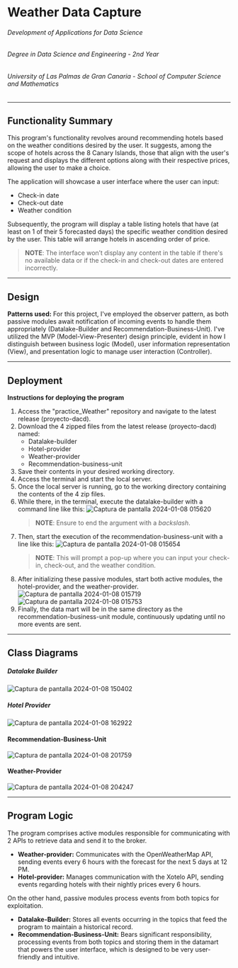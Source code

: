 # Weather Data Capture

###### Development of Applications for Data Science
###### Degree in Data Science and Engineering - 2nd Year
###### University of Las Palmas de Gran Canaria - School of Computer Science and Mathematics

---

## Functionality Summary

This program's functionality revolves around recommending hotels based on the weather conditions desired by the user. It suggests, among the scope of hotels across the 8 Canary Islands, those that align with the user's request and displays the different options along with their respective prices, allowing the user to make a choice.

The application will showcase a user interface where the user can input:
- Check-in date
- Check-out date
- Weather condition

Subsequently, the program will display a table listing hotels that have (at least on 1 of their 5 forecasted days) the specific weather condition desired by the user. This table will arrange hotels in ascending order of price.

>**NOTE**: The interface won’t display any content in the table if there's no available data or if the check-in and check-out dates are entered incorrectly.

---

## Design

**Patterns used:** For this project, I've employed the observer pattern, as both passive modules await notification of incoming events to handle them appropriately (Datalake-Builder and Recommendation-Business-Unit). I've utilized the MVP (Model-View-Presenter) design principle, evident in how I distinguish between business logic (Model), user information representation (View), and presentation logic to manage user interaction (Controller).

---

## Deployment

**Instructions for deploying the program**

1. Access the "practice_Weather" repository and navigate to the latest release (proyecto-dacd).
2. Download the 4 zipped files from the latest release (proyecto-dacd) named:
   - Datalake-builder
   - Hotel-provider
   - Weather-provider
   - Recommendation-business-unit
3. Save their contents in your desired working directory.
4. Access the terminal and start the local server.
5. Once the local server is running, go to the working directory containing the contents of the 4 zip files.
6. While there, in the terminal, execute the datalake-builder with a command line like this:
    ![Captura de pantalla 2024-01-08 015620](https://github.com/alvarorodriguez88/practice_Weather/assets/145196321/0c6285fc-ded2-4b57-94dc-b4e356c52a96)
   >**NOTE**: Ensure to end the argument with a *backslash*.
7. Then, start the execution of the recommendation-business-unit with a line like this:
   ![Captura de pantalla 2024-01-08 015654](https://github.com/alvarorodriguez88/practice_Weather/assets/145196321/cc5d19c0-6638-4957-a846-8eac33da469e)
   >**NOTE**: This will prompt a pop-up where you can input your check-in, check-out, and the weather condition.
8. After initializing these passive modules, start both active modules, the hotel-provider, and the weather-provider.
   ![Captura de pantalla 2024-01-08 015719](https://github.com/alvarorodriguez88/practice_Weather/assets/145196321/98d475b4-ec90-434e-85c4-a4102e24f2bb)
   ![Captura de pantalla 2024-01-08 015753](https://github.com/alvarorodriguez88/practice_Weather/assets/145196321/1e328796-1a7f-4172-b041-98338e80954c)
9. Finally, the data mart will be in the same directory as the recommendation-business-unit module, continuously updating until no more events are sent.

---
## Class Diagrams
##### Datalake Builder
![Captura de pantalla 2024-01-08 150402](https://github.com/alvarorodriguez88/practice_Weather/assets/145196321/4ec3ccdb-9258-4a76-a5aa-e2ecbb9ed538)

##### Hotel Provider
![Captura de pantalla 2024-01-08 162922](https://github.com/alvarorodriguez88/practice_Weather/assets/145196321/5c933c19-bf89-440e-9eff-0add506a783c)

#### Recommendation-Business-Unit
![Captura de pantalla 2024-01-08 201759](https://github.com/alvarorodriguez88/practice_Weather/assets/145196321/6a3473ef-b761-42e5-a51d-5d94d012e2e1)

#### Weather-Provider
![Captura de pantalla 2024-01-08 204247](https://github.com/alvarorodriguez88/practice_Weather/assets/145196321/93379fdd-0ee0-4467-8172-cf1c8ec6a0b5)

---

## Program Logic

The program comprises active modules responsible for communicating with 2 APIs to retrieve data and send it to the broker.

- **Weather-provider:** Communicates with the OpenWeatherMap API, sending events every 6 hours with the forecast for the next 5 days at 12 PM.
- **Hotel-provider:** Manages communication with the Xotelo API, sending events regarding hotels with their nightly prices every 6 hours.

On the other hand, passive modules process events from both topics for exploitation.

- **Datalake-Builder:** Stores all events occurring in the topics that feed the program to maintain a historical record.
- **Recommendation-Business-Unit:** Bears significant responsibility, processing events from both topics and storing them in the datamart that powers the user interface, which is designed to be very user-friendly and intuitive.
